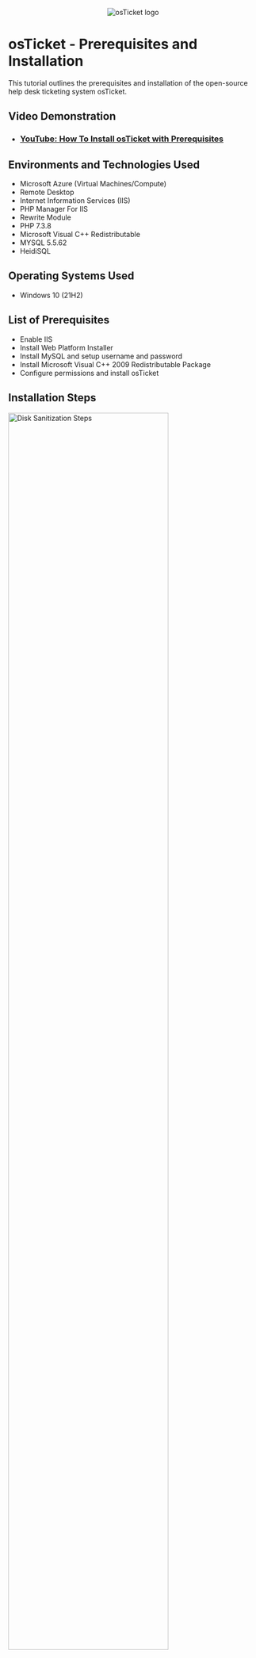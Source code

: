 <p align="center">
<img src="https://i.imgur.com/Clzj7Xs.png" alt="osTicket logo"/>
</p>

<h1>osTicket - Prerequisites and Installation</h1>
This tutorial outlines the prerequisites and installation of the open-source help desk ticketing system osTicket.<br />


<h2>Video Demonstration</h2>

- ### [YouTube: How To Install osTicket with Prerequisites](https://www.youtube.com/watch?v=dEvGaxOgqf0)

<h2>Environments and Technologies Used</h2>

- Microsoft Azure (Virtual Machines/Compute)
- Remote Desktop
- Internet Information Services (IIS)
- PHP Manager For IIS
- Rewrite Module
- PHP 7.3.8
- Microsoft Visual C++ Redistributable
- MYSQL 5.5.62
- HeidiSQL

<h2>Operating Systems Used </h2>

- Windows 10</b> (21H2)

<h2>List of Prerequisites</h2>

- Enable IIS
- Install Web Platform Installer
- Install MySQL and setup username and password
- Install Microsoft Visual C++ 2009 Redistributable Package
- Configure permissions and install osTicket

<h2>Installation Steps</h2>

<p>
<img src="https://i.imgur.com/zal6veX.png" height="80%" width="80%" alt="Disk Sanitization Steps"/>

</p>
<p>
You’ll be starting this project on a Virtual Machine using Microsoft Azure. Here we have the VM spun up.
</p>
<br />

<p>
<img src="https://i.imgur.com/oZQTFw8.png" height="80%" width="80%" alt="Disk Sanitization Steps"/>
</p>
<p>
Now you’ll connect to the VM remotely using Microsoft Remote Desktop 
</p>
<br />

<p>
<img src="https://i.imgur.com/gX2n5Dv.png" height="80%" width="80%" alt="Disk Sanitization Steps"/>
</p>
<p>
Once you’ve got Windows 10 open, head over to the Control Panel and click “Uninstall a program” underneath Program. On the left you’ll see “Turn Windows features on or off”. Click this and the window above will pop up. Select “Internet Information Services” (ISS) and click okay.
</p>
<br />

<p>
<img src="https://i.imgur.com/ahaMYKm.png" height="80%" width="80%" alt="Disk Sanitization Steps"/>
</p>
<p>
Download and install Microsoft Web Platform 5.1
</p>
<br />

<p>
<img src="https://i.imgur.com/oMf0oig.png" height="80%" width="80%" alt="Disk Sanitization Steps"/>
</p>
<p>
Launch Microsoft Web Platform 5.1 and add MySQL Windows 5.5
</p>
<br />

<p>
<img src="https://i.imgur.com/sDo9FjD.png" height="80%" width="80%" alt="Disk Sanitization Steps"/>
</p>
<p>
Next, search for “php” and sort the list to make it easier to select the necessary versions. Add PHP 5.6.31, 7.0.33(x86), 7.1.29(x86), 7.2.26(x86), and 7.3.25(x86). There should be 12 items to install. Click install.
</p>
<br />

<p>
<img src="https://i.imgur.com/2e3MII3.png" height="80%" width="80%" alt="Disk Sanitization Steps"/>
</p>
<p>
You’ll be asked to create a password for MySQL. The user will be “root”. Write down the password twice and don’t forget it. Click continue.
</p>
<br />

<p>
<img src="https://i.imgur.com/mRniTA5.png" height="80%" width="80%" alt="Disk Sanitization Steps"/>
</p>
<p>
Once the installation completes, you’ll notice a few things failed and that’s okay. We will install those next.
</p>
<br />

<p>
<img src="https://i.imgur.com/Lkxsldh.png" height="80%" width="80%" alt="Disk Sanitization Steps"/>
</p>
<p>
Download Microsoft Visual C++ 2008 (vcredist_x86) and PHPManagerForIIS_V1.5.0
</p>
<br />

<p>
<img src="https://i.imgur.com/jYUUuJ7.png" height="80%" width="80%" alt="Disk Sanitization Steps"/>
</p>
<p>
Install Microsoft Visual C++ 2008 (vcredist_x86)
</p>
<br />

<p>
<img src="https://i.imgur.com/2vVx8pO.png" height="80%" width="80%" alt="Disk Sanitization Steps"/>
</p>
<p>
Install PHP Manager
</p>
<br />

<p>
<img src="https://i.imgur.com/KI85cGV.png" height="80%" width="80%" alt="Disk Sanitization Steps"/>
</p>
<p>
Download and extract osTicket-v1.15.8
</p>
<br />

<p>
<img src="https://i.imgur.com/52YbM64.png" height="80%" width="80%" alt="Disk Sanitization Steps"/>
</p>
<p>
After extracting, copy the upload folder.
</p>
<br />

<p>
<img src="https://i.imgur.com/alzXpo8.png" height="80%" width="80%" alt="Disk Sanitization Steps"/>
</p>
<p>
Paste the “upload” folder to This PC > Windows (C:) > inetpub > wwwroot
</p>
<br />

<p>
<img src="https://i.imgur.com/6mTFLut.png" height="80%" width="80%" alt="Disk Sanitization Steps"/>
</p>
<p>
Rename the “upload” folder to “osTicket”
</p>
<br />

<p>
<img src="https://i.imgur.com/glp9LTe.png" height="80%" width="80%" alt="Disk Sanitization Steps"/>
</p>
<p>
Open up IIS. You can search for it in the search bar on the bottom left. On the right side of the window, click “restart”.
</p>
<br />

<p>
<img src="https://i.imgur.com/AwHv4ta.png" height="80%" width="80%" alt="Disk Sanitization Steps"/>
</p>
<p>
On the left, open the drop down vm-osticket > Sites > Default Web Site > osTicket. Select osTicket and on the right side of the window, click “Browse *:80 (http)”
</p>
<br />

<p>
<img src="https://i.imgur.com/CGuJDNk.png" height="80%" width="80%" alt="Disk Sanitization Steps"/>
</p>
<p>
The browser should open with osTicket Installer.
</p>
<br />

<p>
<img src="https://i.imgur.com/jHvdLNv.png" height="80%" width="80%" alt="Disk Sanitization Steps"/>
</p>
<p>
Open IIS Manager again and click PHP Manager.
</p>
<br />

<p>
<img src="https://i.imgur.com/6AjT21A.png" height="80%" width="80%" alt="Disk Sanitization Steps"/>
</p>
<p>
Click “Enable or disable an extension” on the bottom
</p>
<br />

<p>
<img src="https://i.imgur.com/IaO37s3.png" height="80%" width="80%" alt="Disk Sanitization Steps"/>
</p>
<p>
Right click and enable php_intl.dll
</p>
<br />

<p>
<img src="https://i.imgur.com/cSxaw13.png" height="80%" width="80%" alt="Disk Sanitization Steps"/>
</p>
<p>
Make sure php_imap.dll is enabled.
</p>
<br />

<p>
<img src="https://i.imgur.com/6R8DEdw.png" height="80%" width="80%" alt="Disk Sanitization Steps"/>
</p>
<p>
Enable php_opcache.dll
</p>
<br />

<p>
<img src="https://i.imgur.com/IjLJn53.png" height="80%" width="80%" alt="Disk Sanitization Steps"/>
</p>
<p>
Refresh the browser and observe the changes.
</p>
<br />

<p>
<img src="https://i.imgur.com/ZOaIWaH.png" height="80%" width="80%" alt="Disk Sanitization Steps"/>
</p>
<p>
Changes made.
</p>
<br />

<p>
<img src="https://i.imgur.com/BuxGKBe.png" height="80%" width="80%" alt="Disk Sanitization Steps"/>
</p>
<p>
Navigat to the folder: This PC > Windows (C:) > inetpub › wwwroot > oslicket > include. Find and rename “ost-sampleconfig.php” to “ost-config.php”. Make sure the spelling is correct.
</p>
<br />

<p>
<img src="https://i.imgur.com/VAKeQRB.png" height="80%" width="80%" alt="Disk Sanitization Steps"/>
</p>
<p>
Disable the inheritance of the ost-config.php file.
</p>
<br />

<p>
<img src="https://i.imgur.com/XxCwwSi.png" height="80%" width="80%" alt="Disk Sanitization Steps"/>
</p>
<p>
Select principal and allow “Everyone”.
</p>
<br />

<p>
<img src="https://i.imgur.com/yEGovZG.png" height="80%" width="80%" alt="Disk Sanitization Steps"/>
</p>
<p>
Allow all permissions.
</p>
<br />

<p>
<img src="https://i.imgur.com/sgawatV.png" height="80%" width="80%" alt="Disk Sanitization Steps"/>
</p>
<p>
Click continue on osTicket and you’ll see “osTicket Basic Installation”.
</p>
<br />

<p>
<img src="https://i.imgur.com/QYaNgsY.png" height="80%" width="80%" alt="Disk Sanitization Steps"/>
</p>
<p>
Fill in the info. The email addresses will need to be different.
</p>
<br />

<p>
<img src="https://i.imgur.com/mBG83fM.png" height="80%" width="80%" alt="Disk Sanitization Steps"/>
</p>
<p>
Lorem ipsum dolor sit amet, consectetur adipiscing elit, sed do eiusmod tempor incididunt ut labore et dolore magna aliqua. Ut enim ad minim veniam, quis nostrud exercitation ullamco laboris nisi ut aliquip ex ea commodo consequat. Duis aute irure dolor in reprehenderit in voluptate velit esse cillum dolore eu fugiat nulla pariatur.
</p>
<br />

<p>
<img src="https://i.imgur.com/g32SSAW.png" height="80%" width="80%" alt="Disk Sanitization Steps"/>
</p>
<p>
Download and install HeidiSQL 12.0.0.6468.
</p>
<br />

<p>
<img src="https://i.imgur.com/oIOvqLh.png" height="80%" width="80%" alt="Disk Sanitization Steps"/>
</p>
<p>
Create a new connection and use the password you created with MySQL. Remember the user was “root”. Click open.
</p>
<br />

<p>
<img src="https://i.imgur.com/huwXby8.png" height="80%" width="80%" alt="Disk Sanitization Steps"/>
</p>
<p>
Now create a new database.
</p>
<br />

<p>
<img src="https://i.imgur.com/wrL9yMS.png" height="80%" width="80%" alt="Disk Sanitization Steps"/>
</p>
<p>
I went ahead and named it osticket to keep things simple.
</p>
<br />

<p>
<img src="https://i.imgur.com/CBTUHUg.png" height="80%" width="80%" alt="Disk Sanitization Steps"/>
</p>
<p>
Navigate back to the browser and osTicket Basic Installation and input the database name, root user, and the password created with MySQL.
</p>
<br />

<p>
<img src="https://i.imgur.com/mrevCZl.png" height="80%" width="80%" alt="Disk Sanitization Steps"/>
</p>
<p>
Click Install to finish the process. Congratulations!
</p>
<br />

<p>
<img src="https://i.imgur.com/U7NNFhS.png" height="80%" width="80%" alt="Disk Sanitization Steps"/>
</p>
<p>
Now let’s navigate back to delete the setup folder, otherwise osTicket will bug you with alerts to setup.
</p>
<br />

<p>
<img src="https://i.imgur.com/rWtGVEC.png" height="80%" width="80%" alt="Disk Sanitization Steps"/>
</p>
<p>
Delete the contents of the setup folder to be able to delete the actual folder.
</p>
<br />

<p>
<img src="https://i.imgur.com/Wd9ScQL.png" height="80%" width="80%" alt="Disk Sanitization Steps"/>
</p>
<p>
Head back to the browser with osTicket and open a new tab with the link underneath “Your Staff Control Panel”.
</p>
<br />

<p>
<img src="https://i.imgur.com/feGq0Fx.png" height="80%" width="80%" alt="Disk Sanitization Steps"/>
</p>
<p>
Login with the username and password you chose during the installation of osTicket.
</p>
<br />

<p>
<img src="https://i.imgur.com/7mAzrXp.png" height="80%" width="80%" alt="Disk Sanitization Steps"/>
</p>
<p>
This is how the application should look like after initial log in. Congratulations on installing osTicket!
</p>
<br />
